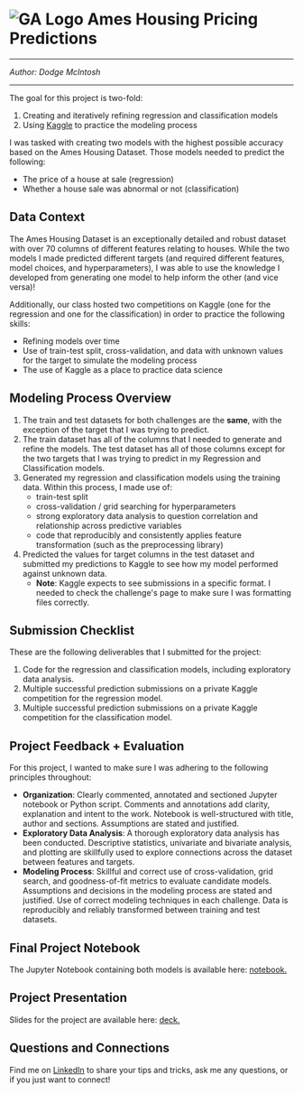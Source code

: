   # ![GA Logo](https://camo.githubusercontent.com/6ce15b81c1f06d716d753a61f5db22375fa684da/68747470733a2f2f67612d646173682e73332e616d617a6f6e6177732e636f6d2f70726f64756374696f6e2f6173736574732f6c6f676f2d39663838616536633963333837313639306533333238306663663535376633332e706e67) Ames Housing Pricing Predictions

---

_Author: Dodge McIntosh_

---

The goal for this project is two-fold:

1. Creating and iteratively refining regression and classification models
2. Using [Kaggle](https://www.kaggle.com/) to practice the modeling process

I was tasked with creating two models with the highest possible accuracy based on the Ames Housing Dataset. Those models needed to predict the following:

- The price of a house at sale (regression)
- Whether a house sale was abnormal or not (classification)

## Data Context

The Ames Housing Dataset is an exceptionally detailed and robust dataset with over 70 columns of different features relating to houses. While the two models I made  predicted different targets (and required different features, model choices, and hyperparameters), I was able to use the knowledge I developed from generating one model to help inform the other (and vice versa)!

Additionally, our class hosted two competitions on Kaggle (one for the regression and one for the classification) in order to practice the following skills:

- Refining models over time
- Use of train-test split, cross-validation, and data with unknown values for the target to simulate the modeling process
- The use of Kaggle as a place to practice data science

## Modeling Process Overview

1. The train and test datasets for both challenges are the **same**, with the exception of the target that I was trying to predict.
2. The train dataset has all of the columns that I needed to generate and refine the models. The test dataset has all of those columns except for the two targets that I was trying to predict in my Regression and Classification models.
3. Generated my regression and classification models using the training data. Within this process, I made use of:
    - train-test split
    - cross-validation / grid searching for hyperparameters
    - strong exploratory data analysis to question correlation and relationship across predictive variables
    - code that reproducibly and consistently applies feature transformation (such as the preprocessing library)
4. Predicted the values for target columns in the test dataset and submitted my predictions to Kaggle to see how my model performed against unknown data.
    - **Note**: Kaggle expects to see submissions in a specific format. I needed to check the challenge's page to make sure I was formatting files correctly.

## Submission Checklist

These are the following deliverables that I submitted for the project:

1. Code for the regression and classification models, including exploratory data analysis.
2. Multiple successful prediction submissions on a private Kaggle competition for the regression model.
3. Multiple successful prediction submissions on a private Kaggle competition for the classification model.

## Project Feedback + Evaluation

For this project, I wanted to make sure I was adhering to the following principles throughout:

- **Organization**:	Clearly commented, annotated and sectioned Jupyter notebook or Python script. Comments and annotations add clarity, explanation and intent to the work. Notebook is well-structured with title, author and sections. Assumptions are stated and justified.
- **Exploratory Data Analysis**: A thorough exploratory data analysis has been conducted. Descriptive statistics, univariate and bivariate analysis, and plotting are skillfully used to explore connections across the dataset between features and targets.
- **Modeling Process**: Skillful and correct use of cross-validation, grid search, and goodness-of-fit metrics to evaluate candidate models. Assumptions and decisions in the modeling process are stated and justified. Use of correct modeling techniques in each challenge. Data is reproducibly and reliably transformed between training and test datasets.

## Final Project Notebook

The Jupyter Notebook containing both models is available here: [notebook.](https://github.com/dodgemcintosh/Ames-Housing-Predictions/blob/master/Ames-Combined-Final-Notebook.ipynb)

## Project Presentation

Slides for the project are available here: [deck.](https://github.com/dodgemcintosh/Ames-Housing-Predictions/blob/master/Ames%20Predictive%20Housing%20Presentation.pdf)

## Questions and Connections

Find me on [LinkedIn](https://www.linkedin.com/in/dodgemcintosh/) to share your tips and tricks, ask me any questions, or if you just want to connect!